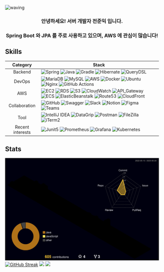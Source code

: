 ![waving](https://capsule-render.vercel.app/api?type=waving&height=150&text=Welcome!&fontAlign=80&fontAlignY=40&color=gradient)

<h3 align="center">
  안녕하세요! 서버 개발자 전준익 입니다.
</h3>

<h3 align="center">
  Spring Boot 와 JPA 를 주로 사용하고 있으며, AWS 에 관심이 많습니다!
</h3>

## Skills 
Category|Stack
:---:|---
Backend|![Spring](https://img.shields.io/badge/Spring_Boot-%236DB33F.svg?style=flat&logo=springboot&logoColor=white) ![Java](https://img.shields.io/badge/java-E6522C.svg?style=flat&logo=openjdk&logoColor=white) ![Gradle](https://img.shields.io/badge/Gradle-02303A.svg?style=flat&logo=Gradle&logoColor=white) ![Hibernate](https://img.shields.io/badge/Hibernate-59666C?style=flat&logo=Hibernate&logoColor=white) ![QueryDSL](https://img.shields.io/badge/QueryDSL-%232671E5?style=flat&logo=QueryDSL&logoColor=white) 
DevOps| ![MariaDB](https://img.shields.io/badge/MariaDB-02303A?style=flat&logo=mariadb&logoColor=white) ![MySQL](https://img.shields.io/badge/mysql-%232671E5.svg?style=fflat&logo=mysql&logoColor=white) ![AWS](https://img.shields.io/badge/AWS-%23F46800.svg?style=flat&logo=amazon-aws&logoColor=white) ![Docker](https://img.shields.io/badge/docker-%230db7ed.svg?style=flat&logo=docker&logoColor=white) ![Ubuntu](https://img.shields.io/badge/Ubuntu-E95420?style=flat&logo=ubuntu&logoColor=white) ![Nginx](https://img.shields.io/badge/nginx-%23009639.svg?style=flat&logo=nginx&logoColor=white) ![GitHub Actions](https://img.shields.io/badge/github%20actions-%232671E5.svg?style=flat&logo=githubactions&logoColor=white)
AWS|![EC2](https://img.shields.io/badge/EC2-%23F46800.svg?style=flat&logo=amazonec2&logoColor=white) ![RDS](https://img.shields.io/badge/RDS-%232671E5.svg?style=flat&logo=amazonrds&logoColor=white) ![S3](https://img.shields.io/badge/S3-%23009639.svg?style=flat&logo=amazons3&logoColor=white) ![CloudWatch](https://img.shields.io/badge/CloudWatch-E6007A.svg?style=flat&logo=amazoncloudwatch&logoColor=white) ![API_Gateway](https://img.shields.io/badge/API_Gateway-EA2328.svg?style=flat&logo=amazonapigateway&logoColor=white) ![ECS](https://img.shields.io/badge/ECS-%23F46800.svg?style=flat&logo=amazonecs&logoColor=white) ![ElasticBeanstalk](https://img.shields.io/badge/Elastic_Beanstalk-%23F46800.svg?style=flat&logo=ElasticBeanstalk&logoColor=white) ![Route53](https://img.shields.io/badge/Route53-%237E4DD2.svg?style=flat&logo=Route53&logoColor=white) ![CloudFront](https://img.shields.io/badge/CloudFront-%237E4DD2.svg?style=flat&logo=CloudFront&logoColor=white)
Collaboration| ![GitHub](https://img.shields.io/badge/github-%23121011.svg?style=flat&logo=github&logoColor=white) ![Swagger](https://img.shields.io/badge/Swagger-%236DB33F.svg?style=flat&logo=Swagger&logoColor=white) ![Slack](https://img.shields.io/badge/Slack-4A154B?style=flat&logo=slack&logoColor=white) ![Notion](https://img.shields.io/badge/Notion-%23000000.svg?style=flat&logo=notion&logoColor=white) ![Figma](https://img.shields.io/badge/figma-%23F24E1E.svg?style=flat&logo=figma&logoColor=white) ![Teams](https://img.shields.io/badge/Teams-%237E4DD2.svg?style=flat&logo=microsoftteams&logoColor=white)
Tool |![IntelliJ IDEA](https://img.shields.io/badge/IntelliJ_IDEA-000000.svg?style=flat&logo=intellij-idea&logoColor=white) ![DataGrip](https://img.shields.io/badge/DataGrip-000000.svg?style=flat&logo=datagrip&logoColor=white) ![Postman](https://img.shields.io/badge/Postman-%23F24E1E.svg?style=flat&logo=Postman&logoColor=white) ![FileZilla](https://img.shields.io/badge/FileZilla-EA2328.svg?style=flat&logo=filezilla&logoColor=white) ![iTerm2](https://img.shields.io/badge/iTerm2-000000.svg?style=flat&logo=iterm2&logoColor=white)
Recent interests|![Junit5](https://img.shields.io/badge/Junit5-%236DB33F.svg?style=flat&logo=Junit5&logoColor=white) ![Prometheus](https://img.shields.io/badge/Prometheus-E6522C?style=flat&logo=Prometheus&logoColor=white) ![Grafana](https://img.shields.io/badge/grafana-%23F46800.svg?style=fflat&logo=grafana&logoColor=white) ![Kubernetes](https://img.shields.io/badge/kubernetes-%23326ce5.svg?style=flat&logo=kubernetes&logoColor=white)

## Stats
![](./profile-3d-contrib/profile-night-rainbow.svg)
[![GitHub Streak](https://github-readme-streak-stats.herokuapp.com/?user=jji3379&theme=tokyonight)](https://git.io/streak-stats)
<img src="https://github.com/jji3379/jji3379/assets/60234579/5f5db0f6-1c66-4e95-b752-fe4bbdaf80e0">
<img src="https://github.com/jji3379/jji3379/assets/60234579/27383107-2f73-43ea-97e8-3f28f9d7f101">
